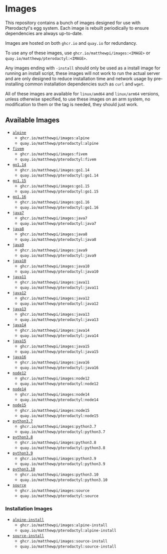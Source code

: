 # Images
This repository contains a bunch of images designed for use with Pterodactyl's egg system.  Each image is rebuilt
periodically to ensure dependencies are always up-to-date.

Images are hosted on both `ghcr.io` and `quay.io` for redundancy.

To use any of these images, use `ghcr.io/matthewpi/images:<IMAGE>` or `quay.io/matthewp/pterodactyl:<IMAGE>`.

Any images ending with `-install` should only be used as a install image for running an install script, these images
will not work to run the actual server and are only designed to reduce installation time and network usage by
pre-installing common installation dependencies such as `curl` and `wget`.

All of these images are available for `linux/amd64` and `linux/arm64` versions, unless otherwise specified, to use
these images on an arm system, no modification to them or the tag is needed, they should just work.

## Available Images
- [`alpine`](https://github.com/matthewpi/images/tree/master/alpine)
  - `ghcr.io/matthewpi/images:alpine`
  - `quay.io/matthewp/pterodactyl:alpine`
- [`fivem`](https://github.com/matthewpi/images/tree/master/fivem)
  - `ghcr.io/matthewpi/images:fivem`
  - `quay.io/matthewp/pterodactyl:fivem`
- [`go1.14`](https://github.com/matthewpi/images/tree/master/go1.14)
  - `ghcr.io/matthewpi/images:go1.14`
  - `quay.io/matthewp/pterodactyl:go1.14`
- [`go1.15`](https://github.com/matthewpi/images/tree/master/go1.15)
  - `ghcr.io/matthewpi/images:go1.15`
  - `quay.io/matthewp/pterodactyl:go1.15`
- [`go1.16`](https://github.com/matthewpi/images/tree/master/go1.16)
  - `ghcr.io/matthewpi/images:go1.16`
  - `quay.io/matthewp/pterodactyl:go1.16`
- [`java7`](https://github.com/matthewpi/images/tree/master/java7)
  - `ghcr.io/matthewpi/images:java7`
  - `quay.io/matthewp/pterodactyl:java7`
- [`java8`](https://github.com/matthewpi/images/tree/master/java8)
  - `ghcr.io/matthewpi/images:java8`
  - `quay.io/matthewp/pterodactyl:java8`
- [`java9`](https://github.com/matthewpi/images/tree/master/java9)
  - `ghcr.io/matthewpi/images:java9`
  - `quay.io/matthewp/pterodactyl:java9`
- [`java10`](https://github.com/matthewpi/images/tree/master/java10)
  - `ghcr.io/matthewpi/images:java10`
  - `quay.io/matthewp/pterodactyl:java10`
- [`java11`](https://github.com/matthewpi/images/tree/master/java11)
  - `ghcr.io/matthewpi/images:java11`
  - `quay.io/matthewp/pterodactyl:java11`
- [`java12`](https://github.com/matthewpi/images/tree/master/java12)
  - `ghcr.io/matthewpi/images:java12`
  - `quay.io/matthewp/pterodactyl:java12`
- [`java13`](https://github.com/matthewpi/images/tree/master/java13)
  - `ghcr.io/matthewpi/images:java13`
  - `quay.io/matthewp/pterodactyl:java13`
- [`java14`](https://github.com/matthewpi/images/tree/master/java14)
  - `ghcr.io/matthewpi/images:java14`
  - `quay.io/matthewp/pterodactyl:java14`
- [`java15`](https://github.com/matthewpi/images/tree/master/java15)
  - `ghcr.io/matthewpi/images:java15`
  - `quay.io/matthewp/pterodactyl:java15`
- [`java16`](https://github.com/matthewpi/images/tree/master/java16)
  - `ghcr.io/matthewpi/images:java16`
  - `quay.io/matthewp/pterodactyl:java16`
- [`node12`](https://github.com/matthewpi/images/tree/master/node12)
  - `ghcr.io/matthewpi/images:node12`
  - `quay.io/matthewp/pterodactyl:node12`
- [`node14`](https://github.com/matthewpi/images/tree/master/node14)
  - `ghcr.io/matthewpi/images:node14`
  - `quay.io/matthewp/pterodactyl:node14`
- [`node15`](https://github.com/matthewpi/images/tree/master/node15)
  - `ghcr.io/matthewpi/images:node15`
  - `quay.io/matthewp/pterodactyl:node15`
- [`python3.7`](https://github.com/matthewpi/images/tree/master/python3.7)
  - `ghcr.io/matthewpi/images:python3.7`
  - `quay.io/matthewp/pterodactyl:python3.7`
- [`python3.8`](https://github.com/matthewpi/images/tree/master/python3.8)
  - `ghcr.io/matthewpi/images:python3.8`
  - `quay.io/matthewp/pterodactyl:python3.8`
- [`python3.9`](https://github.com/matthewpi/images/tree/master/python3.9)
  - `ghcr.io/matthewpi/images:python3.9`
  - `quay.io/matthewp/pterodactyl:python3.9`
- [`python3.10`](https://github.com/matthewpi/images/tree/master/python3.10)
  - `ghcr.io/matthewpi/images:python3.10`
  - `quay.io/matthewp/pterodactyl:python3.10`
- [`source`](https://github.com/matthewpi/images/tree/master/source)
  - `ghcr.io/matthewpi/images:source`
  - `quay.io/matthewp/pterodactyl:source`

### Installation Images
- [`alpine-install`](https://github.com/matthewpi/images/tree/master/alpine-install)
  - `ghcr.io/matthewpi/images:alpine-install`
  - `quay.io/matthewp/pterodactyl:alpine-install`
- [`source-install`](https://github.com/matthewpi/images/tree/master/source-install)
  - `ghcr.io/matthewpi/images:source-install`
  - `quay.io/matthewp/pterodactyl:source-install`
